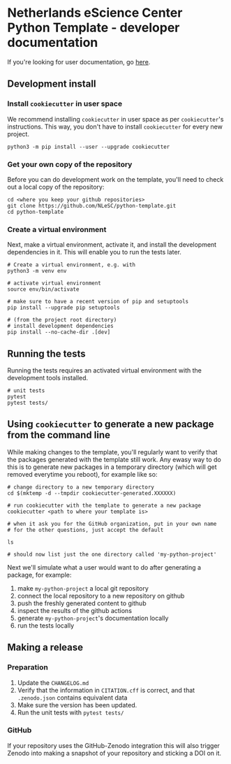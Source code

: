 # Netherlands eScience Center Python Template - developer documentation

If you're looking for user documentation, go [here](README.md).

## Development install

### Install `cookiecutter` in user space

We recommend installing `cookiecutter` in user space as per `cookiecutter`'s instructions. This way, you don't have to
install `cookiecutter` for every new project.

```shell
python3 -m pip install --user --upgrade cookiecutter
```

### Get your own copy of the repository

Before you can do development work on the template, you'll need to check out a local copy of the repository:

```shell
cd <where you keep your github repositories>
git clone https://github.com/NLeSC/python-template.git
cd python-template
```

### Create a virtual environment

Next, make a virtual environment, activate it, and install the development dependencies in it. This will enable you to 
run the tests later.

```shell
# Create a virtual environment, e.g. with
python3 -m venv env

# activate virtual environment
source env/bin/activate

# make sure to have a recent version of pip and setuptools
pip install --upgrade pip setuptools

# (from the project root directory)
# install development dependencies
pip install --no-cache-dir .[dev]
```

## Running the tests

Running the tests requires an activated virtual environment with the development tools installed.

```shell
# unit tests
pytest
pytest tests/
```

## Using `cookiecutter` to generate a new package from the command line

While making changes to the template, you'll regularly want to verify that the packages generated with the template
still work. Any ewasy way to do this is to generate new packages in a temporary directory (which will get removed
everytime you reboot), for example like so:

```shell
# change directory to a new temporary directory
cd $(mktemp -d --tmpdir cookiecutter-generated.XXXXXX)

# run cookiecutter with the template to generate a new package
cookiecutter <path to where your template is>

# when it ask you for the GitHub organization, put in your own name
# for the other questions, just accept the default

ls

# should now list just the one directory called 'my-python-project'
```

Next we'll simulate what a user would want to do after generating a package, for example:

1. make `my-python-project` a local git repository
1. connect the local repository to a new repository on github
1. push the freshly generated content to github
1. inspect the results of the github actions
1. generate `my-python-project`'s documentation locally
1. run the tests locally


## Making a release

### Preparation

1.  Update the `CHANGELOG.md`
2.  Verify that the information in `CITATION.cff` is correct, and that `.zenodo.json` contains equivalent data
3.  Make sure the version has been updated.
4.  Run the unit tests with `pytest tests/`

### GitHub

If your repository uses the GitHub-Zenodo integration this will also
trigger Zenodo into making a snapshot of your repository and sticking a DOI on it.
